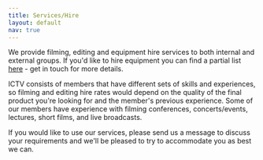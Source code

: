 ```yaml
---
title: Services/Hire
layout: default
nav: true
---
```


We provide filming, editing and equipment hire services to both internal and external groups. If you'd like to hire equipment you can find a partial list [here](https://drive.google.com/open?id=0BzsQuDveh0kzVnlMSDR5MG9DczA) - get in touch for more details.
  
ICTV consists of members that have different sets of skills and experiences, so filming and editing hire rates would depend on the quality of the final product you're looking for and the member's previous experience.
Some of our members have experience with filming conferences, concerts/events, lectures, short films, and live broadcasts.

If you would like to use our services, please send us a message to discuss your requirements and we'll be pleased to try to accommodate you as best we can.

